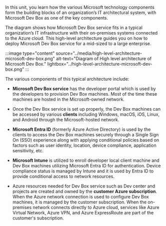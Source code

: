 In this unit, you learn how the various Microsoft technology components form the building blocks of an organization’s IT architectural system, with Microsoft Dev Box as one of the key components. 

The diagram shows how Microsoft Dev Box service fits in a typical organization’s IT infrastructure with their on-premises systems connected to the Azure cloud. This high-level architecture guides you on how to deploy Microsoft Dev Box service for a mid-sized to a large enterprise. 

:::image type="content" source="../media/high-level-architecture-microsoft-dev-box.png" alt-text="Diagram of High level architecture of Microsoft Dev Box." lightbox="../high-level-architecture-microsoft-dev-box.png" :::

The various components of this typical architecture include:

- **Microsoft Dev Box service** has the developer portal which is used by the developers to provision Dev Box machines. Most of the time these machines are hosted in the Microsoft-owned network.

- Once the Dev Box service is set up properly, the Dev Box machines can be accessed by various **clients** including Windows, macOS, iOS, Linux, and Android through the Microsoft-hosted network.

- **Microsoft Entra ID** (formerly Azure Active Directory) is used by the clients to access the Dev Box machines securely through a Single Sign On (SSO) experience along with applying conditional policies based on factors such as user identity, location, device compliance, application sensitivity, etc.

- **Microsoft Intune** is utilized to enroll developer local client machine and Dev Box machines utilizing Microsoft Entra ID for authentication. Device compliance status is managed by Intune and it is used by Entra ID to provide conditional access to network resources. 

- Azure resources needed for Dev Box service such as Dev center and projects are created and owned by the **customer Azure subscription**. When the Azure network connection is used to configure Dev Box machines, it is managed by the customer subscription. When the on-premises network connects directly to Azure cloud, services like Azure Virtual Network, Azure VPN, and Azure ExpressRoute are part of the customer's subscription.   